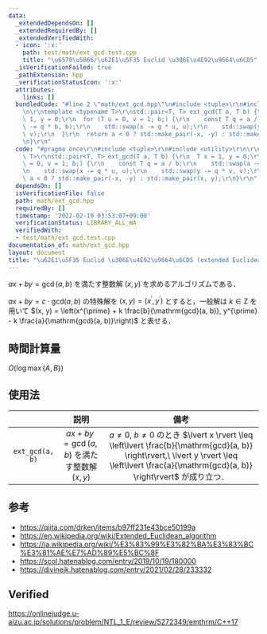 ```yaml
---
data:
  _extendedDependsOn: []
  _extendedRequiredBy: []
  _extendedVerifiedWith:
  - icon: ':x:'
    path: test/math/ext_gcd.test.cpp
    title: "\u6570\u5B66/\u62E1\u5F35 Euclid \u306E\u4E92\u9664\u6CD5"
  _isVerificationFailed: true
  _pathExtension: hpp
  _verificationStatusIcon: ':x:'
  attributes:
    links: []
  bundledCode: "#line 2 \"math/ext_gcd.hpp\"\n#include <tuple>\r\n#include <utility>\r\
    \n\r\ntemplate <typename T>\r\nstd::pair<T, T> ext_gcd(T a, T b) {\r\n  T x =\
    \ 1, y = 0;\r\n  for (T u = 0, v = 1; b;) {\r\n    const T q = a / b;\r\n    std::swap(a\
    \ -= q * b, b);\r\n    std::swap(x -= q * u, u);\r\n    std::swap(y -= q * v,\
    \ v);\r\n  }\r\n  return a < 0 ? std::make_pair(-x, -y) : std::make_pair(x, y);\r\
    \n}\r\n"
  code: "#pragma once\r\n#include <tuple>\r\n#include <utility>\r\n\r\ntemplate <typename\
    \ T>\r\nstd::pair<T, T> ext_gcd(T a, T b) {\r\n  T x = 1, y = 0;\r\n  for (T u\
    \ = 0, v = 1; b;) {\r\n    const T q = a / b;\r\n    std::swap(a -= q * b, b);\r\
    \n    std::swap(x -= q * u, u);\r\n    std::swap(y -= q * v, v);\r\n  }\r\n  return\
    \ a < 0 ? std::make_pair(-x, -y) : std::make_pair(x, y);\r\n}\r\n"
  dependsOn: []
  isVerificationFile: false
  path: math/ext_gcd.hpp
  requiredBy: []
  timestamp: '2022-02-19 03:53:07+09:00'
  verificationStatus: LIBRARY_ALL_WA
  verifiedWith:
  - test/math/ext_gcd.test.cpp
documentation_of: math/ext_gcd.hpp
layout: document
title: "\u62E1\u5F35 Euclid \u306E\u4E92\u9664\u6CD5 (extended Euclidean algorithm)"
---
```


$ax + by = \gcd(a, b)$ を満たす整数解 $(x, y)$ を求めるアルゴリズムである．

$ax + by = c \cdot \mathrm{gcd}(a, b)$ の特殊解を $(x, y) = (x^{\prime}, y^{\prime})$ とすると，一般解は $k \in \mathrm{Z}$ を用いて $(x, y) = \left(x^{\prime} + k \frac{b}{\mathrm{gcd}(a, b)}, y^{\prime} - k \frac{a}{\mathrm{gcd}(a, b)}\right)$ と表せる．


## 時間計算量

$O(\log{\max \lbrace A, B \rbrace})$


## 使用法

||説明|備考|
|:--:|:--:|:--:|
|`ext_gcd(a, b)`|$ax + by = \gcd(a, b)$ を満たす整数解 $(x, y)$|$a \neq 0,\ b \neq 0$ のとき $\lvert x \rvert \leq \left\lvert \frac{b}{\mathrm{gcd}(a, b)} \right\rvert,\ \lvert y \rvert \leq \left\lvert \frac{a}{\mathrm{gcd}(a, b)} \right\rvert$ が成り立つ．|


## 参考

- https://qiita.com/drken/items/b97ff231e43bce50199a
- https://en.wikipedia.org/wiki/Extended_Euclidean_algorithm
- https://ja.wikipedia.org/wiki/%E3%83%99%E3%82%BA%E3%83%BC%E3%81%AE%E7%AD%89%E5%BC%8F
- https://scol.hatenablog.com/entry/2019/10/19/180000
- https://divinejk.hatenablog.com/entry/2021/02/28/233332


## Verified

https://onlinejudge.u-aizu.ac.jp/solutions/problem/NTL_1_E/review/5272349/emthrm/C++17
